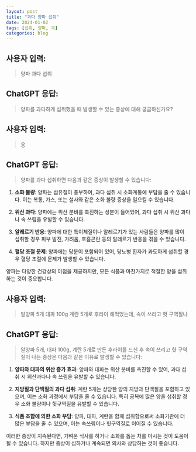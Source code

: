 ```yaml
---
layout: post
title: "과다 양파 섭취"
date: 2024-01-02
tags: [섭취, 양파, 과]
categories: blog
---
```


## 사용자 입력:
> 양파 과다 섭취

## ChatGPT 응답:
> 양파를 과다하게 섭취했을 때 발생할 수 있는 증상에 대해 궁금하신가요?

## 사용자 입력:
> 응

## ChatGPT 응답:
> 양파를 과다 섭취하면 다음과 같은 증상이 발생할 수 있습니다:

1. **소화 불량**: 양파는 섬유질이 풍부하여, 과다 섭취 시 소화계통에 부담을 줄 수 있습니다. 이는 복통, 가스, 또는 설사와 같은 소화 불량 증상을 일으킬 수 있습니다.

2. **위산 과다**: 양파에는 위산 분비를 촉진하는 성분이 들어있어, 과다 섭취 시 위산 과다나 속 쓰림을 유발할 수 있습니다.

3. **알레르기 반응**: 양파에 대한 특이체질이나 알레르기가 있는 사람들은 양파를 많이 섭취할 경우 피부 발진, 가려움, 호흡곤란 등의 알레르기 반응을 겪을 수 있습니다.

4. **혈당 조절 문제**: 양파에는 당분이 포함되어 있어, 당뇨병 환자가 과도하게 섭취할 경우 혈당 조절에 문제가 발생할 수 있습니다.

양파는 다양한 건강상의 이점을 제공하지만, 모든 식품과 마찬가지로 적절한 양을 섭취하는 것이 중요합니다.

## 사용자 입력:
> 알양파 5개 대파 100g 계란 5개로 후라이
해먹었는데, 속이
쓰리고 헛 구역질나

## ChatGPT 응답:
> 알양파 5개, 대파 100g, 계란 5개로 만든 후라이를 드신 후 속이 쓰리고 헛 구역질이 나는 증상은 다음과 같은 이유로 발생할 수 있습니다:

1. **양파와 대파의 위산 증가 효과**: 양파와 대파는 위산 분비를 촉진할 수 있어, 과다 섭취 시 위산과다나 속 쓰림을 유발할 수 있습니다.

2. **지방질과 단백질의 과다 섭취**: 계란 5개는 상당한 양의 지방과 단백질을 포함하고 있으며, 이는 소화 과정에서 부담을 줄 수 있습니다. 특히 공복에 많은 양을 섭취할 경우 소화 불량이나 헛구역질을 유발할 수 있습니다.

3. **식품 조합에 의한 소화 부담**: 양파, 대파, 계란을 함께 섭취함으로써 소화기관에 더 많은 부담을 줄 수 있으며, 이는 속쓰림이나 헛구역질로 이어질 수 있습니다.

이러한 증상이 지속된다면, 가벼운 식사를 하거나 소화를 돕는 차를 마시는 것이 도움이 될 수 있습니다. 하지만 증상이 심하거나 계속되면 의사와 상담하는 것이 좋습니다.


